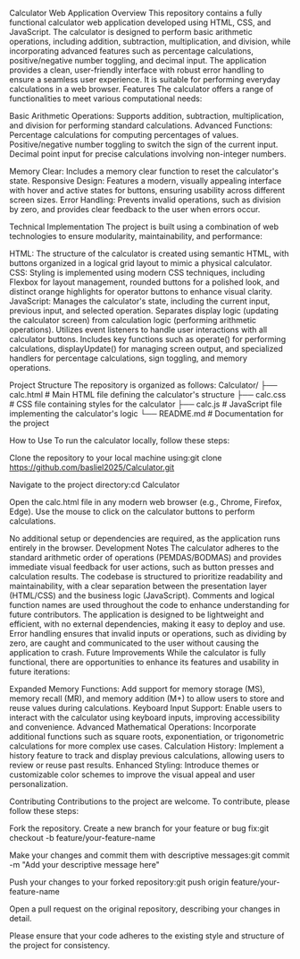 Calculator Web Application
Overview
This repository contains a fully functional calculator web application developed using HTML, CSS, and JavaScript. The calculator is designed to perform basic arithmetic operations, including addition, subtraction, multiplication, and division, while incorporating advanced features such as percentage calculations, positive/negative number toggling, and decimal input. The application provides a clean, user-friendly interface with robust error handling to ensure a seamless user experience. It is suitable for performing everyday calculations in a web browser.
Features
The calculator offers a range of functionalities to meet various computational needs:

Basic Arithmetic Operations: Supports addition, subtraction, multiplication, and division for performing standard calculations.
Advanced Functions:
Percentage calculations for computing percentages of values.
Positive/negative number toggling to switch the sign of the current input.
Decimal point input for precise calculations involving non-integer numbers.


Memory Clear: Includes a memory clear function to reset the calculator's state.
Responsive Design: Features a modern, visually appealing interface with hover and active states for buttons, ensuring usability across different screen sizes.
Error Handling: Prevents invalid operations, such as division by zero, and provides clear feedback to the user when errors occur.

Technical Implementation
The project is built using a combination of web technologies to ensure modularity, maintainability, and performance:

HTML: The structure of the calculator is created using semantic HTML, with buttons organized in a logical grid layout to mimic a physical calculator.
CSS: Styling is implemented using modern CSS techniques, including Flexbox for layout management, rounded buttons for a polished look, and distinct orange highlights for operator buttons to enhance visual clarity.
JavaScript:
Manages the calculator's state, including the current input, previous input, and selected operation.
Separates display logic (updating the calculator screen) from calculation logic (performing arithmetic operations).
Utilizes event listeners to handle user interactions with all calculator buttons.
Includes key functions such as operate() for performing calculations, displayUpdate() for managing screen output, and specialized handlers for percentage calculations, sign toggling, and memory operations.



Project Structure
The repository is organized as follows:
Calculator/
├── calc.html    # Main HTML file defining the calculator's structure
├── calc.css     # CSS file containing styles for the calculator
├── calc.js      # JavaScript file implementing the calculator's logic
└── README.md    # Documentation for the project

How to Use
To run the calculator locally, follow these steps:

Clone the repository to your local machine using:git clone https://github.com/basliel2025/Calculator.git


Navigate to the project directory:cd Calculator


Open the calc.html file in any modern web browser (e.g., Chrome, Firefox, Edge).
Use the mouse to click on the calculator buttons to perform calculations.

No additional setup or dependencies are required, as the application runs entirely in the browser.
Development Notes
The calculator adheres to the standard arithmetic order of operations (PEMDAS/BODMAS) and provides immediate visual feedback for user actions, such as button presses and calculation results. The codebase is structured to prioritize readability and maintainability, with a clear separation between the presentation layer (HTML/CSS) and the business logic (JavaScript). Comments and logical function names are used throughout the code to enhance understanding for future contributors.
The application is designed to be lightweight and efficient, with no external dependencies, making it easy to deploy and use. Error handling ensures that invalid inputs or operations, such as dividing by zero, are caught and communicated to the user without causing the application to crash.
Future Improvements
While the calculator is fully functional, there are opportunities to enhance its features and usability in future iterations:

Expanded Memory Functions: Add support for memory storage (MS), memory recall (MR), and memory addition (M+) to allow users to store and reuse values during calculations.
Keyboard Input Support: Enable users to interact with the calculator using keyboard inputs, improving accessibility and convenience.
Advanced Mathematical Operations: Incorporate additional functions such as square roots, exponentiation, or trigonometric calculations for more complex use cases.
Calculation History: Implement a history feature to track and display previous calculations, allowing users to review or reuse past results.
Enhanced Styling: Introduce themes or customizable color schemes to improve the visual appeal and user personalization.

Contributing
Contributions to the project are welcome. To contribute, please follow these steps:

Fork the repository.
Create a new branch for your feature or bug fix:git checkout -b feature/your-feature-name


Make your changes and commit them with descriptive messages:git commit -m "Add your descriptive message here"


Push your changes to your forked repository:git push origin feature/your-feature-name


Open a pull request on the original repository, describing your changes in detail.

Please ensure that your code adheres to the existing style and structure of the project for consistency.


